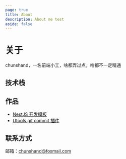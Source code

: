 ```yaml
---
page: true
title: About
description: About me test
aside: false
---
```

# 关于

chunshand，一名前端小工，啥都弄过点，啥都不一定精通

## 技术栈

<LogoComponent :data="[
    'ES6',
    'Vue',
    'NestJS',
    'PHP',
    'ViteJS',
    'webpack',
    'Node',
    'React',
    'uni-app',
    'three.js',
    'flutter',
    'Go',
    ]"/>





## 作品

- [NestJS 开发模板](https://github.com/chunshand/nest-template)
- [Utools git commit 插件](https://github.com/chunshand/gitcommit)

## 联系方式

邮箱：chunshand@foxmail.com

<script setup>
    import LogoComponent from "./components/logo.vue"
</script>
